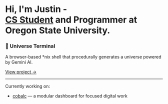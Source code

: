 <h1>Hi, I'm Justin - <br/><a href="https://www.linkedin.com/in/just1nlee/"> CS Student</a> and Programmer at Oregon State University.</a></h1>
<!-- , <a href="https://www.youtube.com/@justinleeyt">Creator</a></h1> -->

### 🌌 Universe Terminal  
A browser-based *nix shell that procedurally generates a universe powered by Gemini AI.

[View project →](https://github.com/just1nlee/uTerm)

---

Currently working on:  
- [cobalc](https://github.com/just1nlee/cobalc) — a modular dashboard for focused digital work  
<!--
**just1nlee/just1nlee** is a ✨ _special_ ✨ repository because its `README.md` (this file) appears on your GitHub profile.

Here are some ideas to get you started:

- 🔭 I’m currently working on ...
- 🌱 I’m currently learning ...
- 👯 I’m looking to collaborate on ...
- 🤔 I’m looking for help with ...
- 💬 Ask me about ...
- 📫 How to reach me: ...
- 😄 Pronouns: ...
- ⚡ Fun fact: ...
-->
